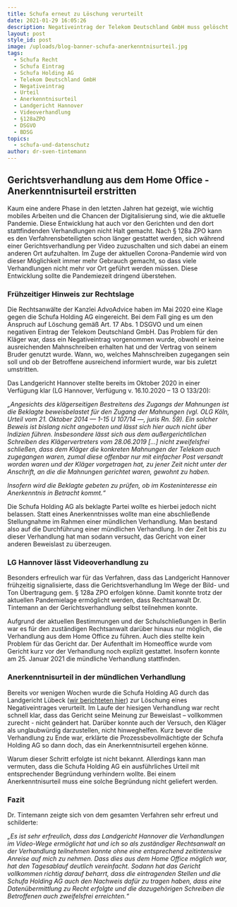 ```yaml
---
title: Schufa erneut zu Löschung verurteilt
date: 2021-01-29 16:05:26
description: Negativeintrag der Telekom Deutschland GmbH muss gelöscht werden
layout: post
style_id: post
image: /uploads/blog-banner-schufa-anerkenntnisurteil.jpg
tags:
  - Schufa Recht
  - Schufa Eintrag
  - Schufa Holding AG
  - Telekom Deutschland GmbH
  - Negativeintrag
  - Urteil
  - Anerkenntnisurteil
  - Landgericht Hannover
  - Videoverhandlung
  - §128aZPO
  - DSGVO
  - BDSG
topics:
  - schufa-und-datenschutz
author: dr-sven-tintemann
---
```


## Gerichtsverhandlung aus dem Home Office - Anerkenntnisurteil erstritten&nbsp;

Kaum eine andere Phase in den letzten Jahren hat gezeigt, wie wichtig mobiles Arbeiten und die Chancen der Digitalisierung sind, wie die aktuelle Pandemie. Diese Entwicklung hat auch vor den Gerichten und den dort stattfindenden Verhandlungen nicht Halt gemacht. Nach &sect; 128a ZPO kann es den Verfahrensbeteiligten schon länger gestattet werden, sich während einer Gerichtsverhandlung per Video zuzuschalten und sich dabei an einem anderen Ort aufzuhalten. Im Zuge der aktuellen Corona-Pandemie wird von dieser Möglichkeit immer mehr Gebrauch gemacht, so dass viele Verhandlungen nicht mehr vor Ort geführt werden müssen. Diese Entwicklung sollte die Pandemiezeit dringend überstehen.

### **Frühzeitiger Hinweis zur Rechtslage**

Die Rechtsanwälte der Kanzlei AdvoAdvice haben im Mai 2020 eine Klage gegen die Schufa Holding AG eingereicht. Bei dem Fall ging es um den Anspruch auf Löschung gemä&szlig; Art. 17 Abs. 1 DSGVO und um einen negativen Eintrag der Telekom Deutschland GmbH. Das Problem für den Kläger war, dass ein Negativeintrag vorgenommen wurde, obwohl er keine ausreichenden Mahnschreiben erhalten hat und der Vertrag von seinem Bruder genutzt wurde. Wann, wo, welches Mahnschreiben zugegangen sein soll und ob der Betroffene ausreichend informiert wurde, war bis zuletzt umstritten.

Das Landgericht Hannover stellte bereits im Oktober 2020 in einer Verfügung klar (LG Hannover, Verfügung v. 16.10.2020 – 13 O 133/20):

*„Angesichts des klägerseitigen Bestreitens des Zugangs der Mahnungen ist die Beklagte beweisbelastet für den Zugang der Mahnungen (vgl. OLG Köln, Urteil vom 21. Oktober 2014 — 1-15 U 107/14 —, juris Rn. 59). Ein solcher Beweis ist bislang nicht angeboten und lässt sich hier auch nicht über lndizien führen. lnsbesondere lässt sich aus dem au&szlig;ergerichtlichen Schreiben des Klägervertreters vom 28.06.2019 \[…\]* *nicht zweifelsfrei schlie&szlig;en, dass dem Kläger die konkreten Mahnungen der Telekom auch zugegangen waren, zumal diese offenbar nur mit einfacher Post versandt worden waren und der Kläger vorgetragen hat, zu jener Zeit nicht unter der Anschrift, an die die Mahnungen gerichtet waren, gewohnt zu haben.*

*lnsofern wird die Beklagte gebeten zu prüfen, ob im Kosteninteresse ein Anerkenntnis in Betracht kommt.“*

Die Schufa Holding AG als beklagte Partei wollte es hierbei jedoch nicht belassen. Statt eines Anerkenntnisses wollte man eine abschlie&szlig;ende Stellungnahme im Rahmen einer mündlichen Verhandlung. Man bestand also auf die Durchführung einer mündlichen Verhandlung. In der Zeit bis zu dieser Verhandlung hat man sodann versucht, das Gericht von einer anderen Beweislast zu überzeugen.

### LG Hannover lässt Videoverhandlung zu

Besonders erfreulich war für das Verfahren, dass das Landgericht Hannover frühzeitig signalisierte, dass die Gerichtsverhandlung Im Wege der Bild- und Ton Übertragung gem. &sect; 128a ZPO erfolgen könne. Damit konnte trotz der aktuellen Pandemielage ermöglicht werden, dass Rechtsanwalt Dr. Tintemann an der Gerichtsverhandlung selbst teilnehmen konnte.

Aufgrund der aktuellen Bestimmungen und der Schulschlie&szlig;ungen in Berlin war es für den zuständigen Rechtsanwalt darüber hinaus nur möglich, die Verhandlung aus dem Home Office zu führen. Auch dies stellte kein Problem für das Gericht dar. Der Aufenthalt im Homeoffice wurde vom Gericht kurz vor der Verhandlung noch explizit gestattet. Insofern konnte am 25. Januar 2021 die mündliche Verhandlung stattfinden. &nbsp;

### **Anerkenntnisurteil in der mündlichen Verhandlung**

Bereits vor wenigen Wochen wurde die Schufa Holding AG durch das Landgericht Lübeck ([wir berichteten hier](https://advoadvice.de/blog/lg-l%C3%BCbeck-verurteilt-schufa-holding-ag-zur-l%C3%B6schung-eines-amex-eintrags/)) zur Löschung eines Negativeintrages verurteilt. Im Laufe der hiesigen Verhandlung war recht schnell klar, dass das Gericht seine Meinung zur Beweislast – vollkommen zurecht - nicht geändert hat. Darüber konnte auch der Versuch, den Kläger als unglaubwürdig darzustellen, nicht hinweghelfen. Kurz bevor die Verhandlung zu Ende war, erklärte die Prozessbevollmächtigte der Schufa Holding AG so dann doch, das ein Anerkenntnisurteil ergehen könne.

Warum dieser Schritt erfolgte ist nicht bekannt. Allerdings kann man vermuten, dass die Schufa Holding AG ein ausführliches Urteil mit entsprechender Begründung verhindern wollte. Bei einem Anerkenntnisurteil muss eine solche Begründung nicht geliefert werden.

### Fazit

Dr. Tintemann zeigte sich von dem gesamten Verfahren sehr erfreut und schilderte:

*„Es ist sehr erfreulich, dass das Landgericht Hannover die Verhandlungen im Video-Wege ermöglicht hat und ich so als zuständiger Rechtsanwalt an der Verhandlung teilnehmen konnte ohne eine entsprechend zeitintensive Anreise auf mich zu nehmen. Dass dies aus dem Home Office möglich war, hat den Tagesablauf deutlich vereinfacht. Sodann hat das Gericht vollkommen richtig darauf beharrt, dass die eintragenden Stellen und die Schufa Holding AG auch den Nachweis dafür zu tragen haben, dass eine Datenübermittlung zu Recht erfolgte und die dazugehörigen Schreiben die Betroffenen auch zweifelsfrei erreichten.“ &nbsp;*
